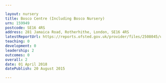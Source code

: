```yaml
---

layout: nursery
title: Bosco Centre (Including Bosco Nursery)
urn: 159949
postcode: SE16 4RS
address: 281 Jamaica Road, Rotherhithe, London, SE16 4RS
latestReportUrl: https://reports.ofsted.gov.uk/provider/files/2508045/urn/159949.pdf
teaching: 0
development: 0
leadership: 2
outcomes: 0
overall: 2
date: 01 April 2018 
datePublish: 20 August 2015

---
```


